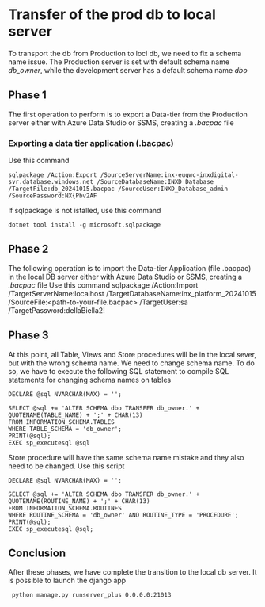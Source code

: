 # Transfer of the prod db to local server

To transport the db from Production to locl db, we need to fix a schema name issue. The Production server is set with default schema name *db_owner*, while the development server has a default schema name *dbo*

## Phase 1
The first operation to perform is to export a Data-tier from the Production server either with Azure Data Studio or SSMS, creating a *.bacpac* file

### Exporting a data tier application (.bacpac)
Use this command

    sqlpackage /Action:Export /SourceServerName:inx-eugwc-inxdigital-svr.database.windows.net /SourceDatabaseName:INXD_Database /TargetFile:db_20241015.bacpac /SourceUser:INXD_Database_admin /SourcePassword:NX{Pbv2AF

If sqlpackage is not istalled, use this command
    
    dotnet tool install -g microsoft.sqlpackage

## Phase 2
The following operation is to import the Data-tier Application (file .bacpac) in the local DB server either with Azure Data Studio or SSMS, creating a *.bacpac* file
Use this command
    sqlpackage /Action:Import /TargetServerName:localhost /TargetDatabaseName:inx_platform_20241015 /SourceFile:<path-to-your-file.bacpac> /TargetUser:sa /TargetPassword:dellaBiella2!

## Phase 3
At this point, all Table, Views and Store procedures will be in the local sever, but with the wrong schema name. We need to change schema name. To do so, we have to execute the following SQL statement to compile SQL statements for changing schema names on tables

    DECLARE @sql NVARCHAR(MAX) = '';

    SELECT @sql += 'ALTER SCHEMA dbo TRANSFER db_owner.' + QUOTENAME(TABLE_NAME) + ';' + CHAR(13)
    FROM INFORMATION_SCHEMA.TABLES
    WHERE TABLE_SCHEMA = 'db_owner';
    PRINT(@sql);
    EXEC sp_executesql @sql
Store procedure will have the same schema name mistake and they also need to be changed. Use this script

    DECLARE @sql NVARCHAR(MAX) = '';
    
    SELECT @sql += 'ALTER SCHEMA dbo TRANSFER db_owner.' + QUOTENAME(ROUTINE_NAME) + ';' + CHAR(13)
    FROM INFORMATION_SCHEMA.ROUTINES
    WHERE ROUTINE_SCHEMA = 'db_owner' AND ROUTINE_TYPE = 'PROCEDURE';
    PRINT(@sql);
    EXEC sp_executesql @sql;
 
 ## Conclusion
 After these phases, we have complete the transition to the local db server. It is possible to launch the django app

     python manage.py runserver_plus 0.0.0.0:21013

